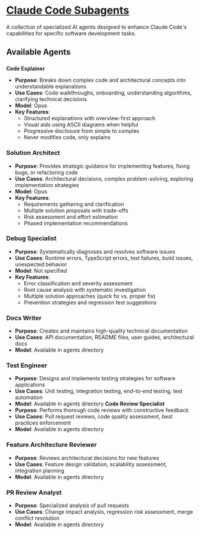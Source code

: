 # [Claude Code Subagents](https://docs.anthropic.com/en/docs/claude-code/sub-agents)

A collection of specialized AI agents designed to enhance Claude Code's capabilities for specific software development tasks.

## Available Agents

###
 **Code Explainer**
- **Purpose**: Breaks down complex code and architectural concepts into understandable explanations
- **Use Cases**: Code walkthroughs, onboarding, understanding algorithms, clarifying technical decisions
- **Model**: Opus
- **Key Features**:
  - Structured explanations with overview-first approach
  - Visual aids using ASCII diagrams when helpful
  - Progressive disclosure from simple to complex
  - Never modifies code, only explains

### **Solution Architect**
- **Purpose**: Provides strategic guidance for implementing features, fixing bugs, or refactoring code
- **Use Cases**: Architectural decisions, complex problem-solving, exploring implementation strategies
- **Model**: Opus
- **Key Features**:
  - Requirements gathering and clarification
  - Multiple solution proposals with trade-offs
  - Risk assessment and effort estimation
  - Phased implementation recommendations

### **Debug Specialist**
- **Purpose**: Systematically diagnoses and resolves software issues
- **Use Cases**: Runtime errors, TypeScript errors, test failures, build issues, unexpected behavior
- **Model**: Not specified
- **Key Features**:
  - Error classification and severity assessment
  - Root cause analysis with systematic investigation
  - Multiple solution approaches (quick fix vs. proper fix)
  - Prevention strategies and regression test suggestions

### **Docs Writer**
- **Purpose**: Creates and maintains high-quality technical documentation
- **Use Cases**: API documentation, README files, user guides, architectural docs
- **Model**: Available in agents directory

### **Test Engineer**
- **Purpose**: Designs and implements testing strategies for software applications
- **Use Cases**: Unit testing, integration testing, end-to-end testing, test automation
- **Model**: Available in agents directory
 **Code Review Specialist**
- **Purpose**: Performs thorough code reviews with constructive feedback
- **Use Cases**: Pull request reviews, code quality assessment, best practices enforcement
- **Model**: Available in agents directory

### **Feature Architecture Reviewer**
- **Purpose**: Reviews architectural decisions for new features
- **Use Cases**: Feature design validation, scalability assessment, integration planning
- **Model**: Available in agents directory

### **PR Review Analyst**
- **Purpose**: Specialized analysis of pull requests
- **Use Cases**: Change impact analysis, regression risk assessment, merge conflict resolution
- **Model**: Available in agents directory
